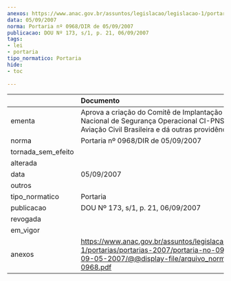 ```yaml
---
anexos: https://www.anac.gov.br/assuntos/legislacao/legislacao-1/portarias/portarias-2007/portaria-no-0968-dir-de-09-05-2007/@@display-file/arquivo_norma/PA2007-0968.pdf
data: 05/09/2007
norma: Portaria nº 0968/DIR de 05/09/2007
publicacao: DOU Nº 173, s/1, p. 21, 06/09/2007
tags:
- lei
- portaria
tipo_normatico: Portaria
hide: 
- toc 
 
---
```


|                    | Documento                                                                                                                                                         |
|:-------------------|:------------------------------------------------------------------------------------------------------------------------------------------------------------------|
| ementa             | Aprova a criação do Comitê de Implantação do Plano Nacional de Segurança Operacional CI-PNSO para a Aviação Civil Brasileira e dá outras providências.            |
| norma              | Portaria nº 0968/DIR de 05/09/2007                                                                                                                                |
| tornada_sem_efeito |                                                                                                                                                                   |
| alterada           |                                                                                                                                                                   |
| data               | 05/09/2007                                                                                                                                                        |
| outros             |                                                                                                                                                                   |
| tipo_normatico     | Portaria                                                                                                                                                          |
| publicacao         | DOU Nº 173, s/1, p. 21, 06/09/2007                                                                                                                                |
| revogada           |                                                                                                                                                                   |
| em_vigor           |                                                                                                                                                                   |
| anexos             | https://www.anac.gov.br/assuntos/legislacao/legislacao-1/portarias/portarias-2007/portaria-no-0968-dir-de-09-05-2007/@@display-file/arquivo_norma/PA2007-0968.pdf |